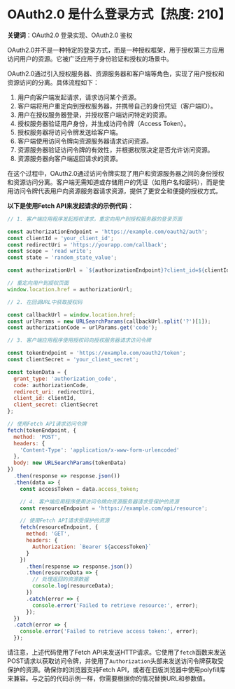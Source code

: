 # OAuth2.0 是什么登录方式【热度: 210】

**关键词**：OAuth2.0 登录实现、OAuth2.0 鉴权

OAuth2.0并不是一种特定的登录方式，而是一种授权框架，用于授权第三方应用访问用户的资源。它被广泛应用于身份验证和授权的场景中。

OAuth2.0通过引入授权服务器、资源服务器和客户端等角色，实现了用户授权和资源访问的分离。具体流程如下：

1. 用户向客户端发起请求，请求访问某个资源。
2. 客户端将用户重定向到授权服务器，并携带自己的身份凭证（客户端ID）。
3. 用户在授权服务器登录，并授权客户端访问特定的资源。
4. 授权服务器验证用户身份，并生成访问令牌（Access Token）。
5. 授权服务器将访问令牌发送给客户端。
6. 客户端使用访问令牌向资源服务器请求访问资源。
7. 资源服务器验证访问令牌的有效性，并根据权限决定是否允许访问资源。
8. 资源服务器向客户端返回请求的资源。

在这个过程中，OAuth2.0通过访问令牌实现了用户和资源服务器之间的身份授权和资源访问分离。客户端无需知道或存储用户的凭证（如用户名和密码），而是使用访问令牌代表用户向资源服务器请求资源，提供了更安全和便捷的授权方式。

**以下是使用Fetch API来发起请求的示例代码**：
```javascript
// 1. 客户端应用程序发起授权请求，重定向用户到授权服务器的登录页面

const authorizationEndpoint = 'https://example.com/oauth2/auth';
const clientId = 'your_client_id';
const redirectUri = 'https://yourapp.com/callback';
const scope = 'read write';
const state = 'random_state_value';

const authorizationUrl = `${authorizationEndpoint}?client_id=${clientId}&redirect_uri=${redirectUri}&scope=${scope}&state=${state}`;

// 重定向用户到授权页面
window.location.href = authorizationUrl;

// 2. 在回调URL中获取授权码

const callbackUrl = window.location.href;
const urlParams = new URLSearchParams(callbackUrl.split('?')[1]);
const authorizationCode = urlParams.get('code');

// 3. 客户端应用程序使用授权码向授权服务器请求访问令牌

const tokenEndpoint = 'https://example.com/oauth2/token';
const clientSecret = 'your_client_secret';

const tokenData = {
  grant_type: 'authorization_code',
  code: authorizationCode,
  redirect_uri: redirectUri,
  client_id: clientId,
  client_secret: clientSecret
};

// 使用Fetch API请求访问令牌
fetch(tokenEndpoint, {
  method: 'POST',
  headers: {
    'Content-Type': 'application/x-www-form-urlencoded'
  },
  body: new URLSearchParams(tokenData)
})
  .then(response => response.json())
  .then(data => {
    const accessToken = data.access_token;

    // 4. 客户端应用程序使用访问令牌向资源服务器请求受保护的资源
    const resourceEndpoint = 'https://example.com/api/resource';

    // 使用Fetch API请求受保护的资源
    fetch(resourceEndpoint, {
      method: 'GET',
      headers: {
        Authorization: `Bearer ${accessToken}`
      }
    })
      .then(response => response.json())
      .then(resourceData => {
        // 处理返回的资源数据
        console.log(resourceData);
      })
      .catch(error => {
        console.error('Failed to retrieve resource:', error);
      });
  })
  .catch(error => {
    console.error('Failed to retrieve access token:', error);
  });
```

请注意，上述代码使用了Fetch API来发送HTTP请求。它使用了`fetch`函数来发送POST请求以获取访问令牌，并使用了`Authorization`头部来发送访问令牌获取受保护的资源。确保你的浏览器支持Fetch API，或者在旧版浏览器中使用polyfill库来兼容。与之前的代码示例一样，你需要根据你的情况替换URL和参数值。